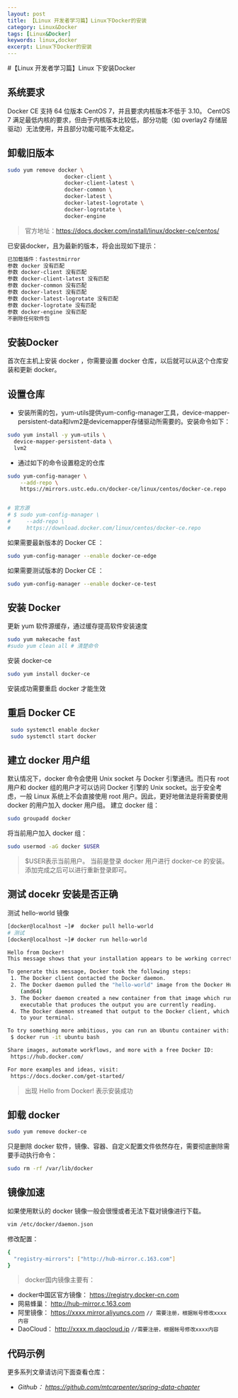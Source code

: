 ```yaml
---
layout: post
title: 【Linux 开发者学习篇】Linux下Docker的安装
category: Linux&Docker
tags: [Linux&Docker]
keywords: linux,docker
excerpt: Linux下Docker的安装
---
```


#【Linux 开发者学习篇】Linux 下安装Docker

## 系统要求

Docker CE 支持 64 位版本 CentOS 7，并且要求内核版本不低于 3.10。 CentOS 7 满足最低内核的要求，但由于内核版本比较低，部分功能（如 overlay2 存储层驱动）无法使用，并且部分功能可能不太稳定。
## 卸载旧版本
```sh
sudo yum remove docker \
                  docker-client \
                  docker-client-latest \
                  docker-common \
                  docker-latest \
                  docker-latest-logrotate \
                  docker-logrotate \
                  docker-engine
```
> 官方地址：https://docs.docker.com/install/linux/docker-ce/centos/

已安装docker，且为最新的版本，将会出现如下提示：
```sh
已加载插件：fastestmirror
参数 docker 没有匹配
参数 docker-client 没有匹配
参数 docker-client-latest 没有匹配
参数 docker-common 没有匹配
参数 docker-latest 没有匹配
参数 docker-latest-logrotate 没有匹配
参数 docker-logrotate 没有匹配
参数 docker-engine 没有匹配
不删除任何软件包

```
## 安装Docker
首次在主机上安装 docker ，你需要设置 docker 仓库，以后就可以从这个仓库安装和更新 docker。
## 设置仓库
- 安装所需的包，yum-utils提供yum-config-manager工具，device-mapper-persistent-data和lvm2是devicemapper存储驱动所需要的。安装命令如下：
```sh
sudo yum install -y yum-utils \
  device-mapper-persistent-data \
  lvm2
```
- 通过如下的命令设置稳定的仓库
```sh
sudo yum-config-manager \
    --add-repo \
    https://mirrors.ustc.edu.cn/docker-ce/linux/centos/docker-ce.repo


# 官方源
# $ sudo yum-config-manager \
#     --add-repo \
#     https://download.docker.com/linux/centos/docker-ce.repo  
```
如果需要最新版本的 Docker CE ：
```sh
sudo yum-config-manager --enable docker-ce-edge
```
如果需要测试版本的 Docker CE ：
```sh
sudo yum-config-manager --enable docker-ce-test
```
## 安装 Docker
更新 yum 软件源缓存，通过缓存提高软件安装速度
```sh
sudo yum makecache fast
#sudo yum clean all # 清楚命令

```
安装 docker-ce
```sh
sudo yum install docker-ce
```
安装成功需要重启 docker 才能生效
## 重启 Docker CE
```sh
 sudo systemctl enable docker
 sudo systemctl start docker
```
## 建立 docker 用户组 

默认情况下，docker 命令会使用 Unix socket 与 Docker 引擎通讯。而只有 root 用户和 docker 组的用户才可以访问 Docker 引擎的 Unix socket。出于安全考虑，一般 Linux 系统上不会直接使用 root 用户。因此，更好地做法是将需要使用 docker 的用户加入 docker 用户组。
建立 docker 组：
```sh
sudo groupadd docker
```
将当前用户加入 docker 组：
```sh
sudo usermod -aG docker $USER
```
> $USER表示当前用户。 当前是登录 docker 用户进行 docker-ce 的安装。
添加完成之后可以进行重新登录即可。

## 测试 docekr 安装是否正确
测试 hello-world 镜像
``` sh
[docker@localhost ~]#  docker pull hello-world
# 测试
[docker@localhost ~]# docker run hello-world

Hello from Docker!
This message shows that your installation appears to be working correctly.

To generate this message, Docker took the following steps:
 1. The Docker client contacted the Docker daemon.
 2. The Docker daemon pulled the "hello-world" image from the Docker Hub.
    (amd64)
 3. The Docker daemon created a new container from that image which runs the
    executable that produces the output you are currently reading.
 4. The Docker daemon streamed that output to the Docker client, which sent it
    to your terminal.

To try something more ambitious, you can run an Ubuntu container with:
 $ docker run -it ubuntu bash

Share images, automate workflows, and more with a free Docker ID:
 https://hub.docker.com/

For more examples and ideas, visit:
 https://docs.docker.com/get-started/

```
>出现 Hello from Docker! 表示安装成功

## 卸载 docker 
```sh
sudo yum remove docker-ce
```
只是删除 docker 软件，镜像、容器、自定义配置文件依然存在，需要彻底删除需要手动执行命令：
```sh
sudo rm -rf /var/lib/docker
```

## 镜像加速
如果使用默认的 docker 镜像一般会很慢或者无法下载对镜像进行下载。

```sh
vim /etc/docker/daemon.json
```
修改配置：
```sh
{
  "registry-mirrors": ["http://hub-mirror.c.163.com"]
}
```
> docker国内镜像主要有：
- docker中国区官方镜像： https://registry.docker-cn.com
- 网易蜂巢： http://hub-mirror.c.163.com
- 阿里镜像： https://xxxx.mirror.aliyuncs.com  `// 需要注册，根据帐号修改xxxx内容`
- DaoCloud： http://xxxx.m.daocloud.ip  `//需要注册，根据帐号修改xxxx内容`

## 代码示例

更多系列文章请访问下面查看仓库：

- *Github：* *https://github.com/mtcarpenter/spring-data-chapter*